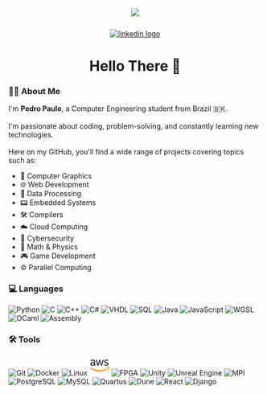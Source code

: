 <div align="center">
  <img height="150" src="https://tenor.com/pt/view/programming-computer-frog-nerd-frog-smart-fog-csharp-gif-25385487" />
</div>

###

<div align="center">
  <a href="https://www.linkedin.com/in/ppmc" target="_blank">
    <img src="https://img.shields.io/static/v1?message=LinkedIn&logo=linkedin&label=&color=0077B5&logoColor=white&labelColor=&style=for-the-badge" height="25" alt="linkedin logo" />
  </a>
</div>

###

<h1 align="center">Hello There 👋</h1>

###

<h3 align="left">👨‍💻 About Me</h3>

<p align="left">
  I'm <strong>Pedro Paulo</strong>, a Computer Engineering student from Brazil 🇧🇷.<br><br>
  I'm passionate about coding, problem-solving, and constantly learning new technologies.<br><br>
  Here on my GitHub, you'll find a wide range of projects covering topics such as:
</p>


<ul align="left">
  <li>🎨 Computer Graphics</li>
  <li>🌐 Web Development</li>
  <li>🔄 Data Processing</li>
  <li>📟 Embedded Systems</li>
  <li>🛠️ Compilers</li>
  <li>☁️ Cloud Computing</li>
  <li>🔐 Cybersecurity</li>
  <li>📐 Math & Physics</li>
  <li>🎮 Game Development</li>
  <li>⚙️ Parallel Computing</li>
</ul>

### 💻 Languages

<p align="left">
  <!-- Python -->
  <img src="https://cdn.jsdelivr.net/gh/devicons/devicon/icons/python/python-original.svg" height="40" alt="Python" />
  
  <!-- C -->
  <img src="https://cdn.jsdelivr.net/gh/devicons/devicon/icons/c/c-original.svg" height="40" alt="C" />
  
  <!-- C++ -->
  <img src="https://cdn.jsdelivr.net/gh/devicons/devicon/icons/cplusplus/cplusplus-original.svg" height="40" alt="C++" />
  
  <!-- C# -->
  <img src="https://cdn.jsdelivr.net/gh/devicons/devicon/icons/csharp/csharp-original.svg" height="40" alt="C#" />
  
  <!-- VHDL (no official icon, using chip emoji as fallback) -->
  <img src="https://img.shields.io/badge/VHDL-%234B0082?style=for-the-badge&logo=verilog&logoColor=white" height="25" alt="VHDL" />

  <!-- SQL -->
  <img src="https://cdn.jsdelivr.net/gh/devicons/devicon/icons/mysql/mysql-original.svg" height="40" alt="SQL" />

  <!-- Java -->
  <img src="https://cdn.jsdelivr.net/gh/devicons/devicon/icons/java/java-original.svg" height="40" alt="Java" />
  
  <!-- JavaScript -->
  <img src="https://cdn.jsdelivr.net/gh/devicons/devicon/icons/javascript/javascript-original.svg" height="40" alt="JavaScript" />

  <!-- WGSL (WebGPU Shading Language — no icon available) -->
  <img src="https://img.shields.io/badge/WGSL-%23FF6F00?style=for-the-badge&logo=webgpu&logoColor=white" height="25" alt="WGSL" />
  
  <!-- OCaml (custom fallback) -->
  <img src="https://img.shields.io/badge/OCaml-%23EC6813?style=for-the-badge&logo=ocaml&logoColor=white" height="25" alt="OCaml" />
  
  <!-- Assembly -->
  <img src="https://img.shields.io/badge/Assembly-%23007ACC?style=for-the-badge&logo=codeforces&logoColor=white" height="25" alt="Assembly" />
</p>


### 🛠️ Tools

<p align="left">
  <!-- Git -->
  <img src="https://cdn.jsdelivr.net/gh/devicons/devicon/icons/git/git-original.svg" height="40" alt="Git" />
  
  <!-- Docker -->
  <img src="https://cdn.jsdelivr.net/gh/devicons/devicon/icons/docker/docker-original.svg" height="40" alt="Docker" />
  
  <!-- Linux -->
  <img src="https://cdn.jsdelivr.net/gh/devicons/devicon/icons/linux/linux-original.svg" height="40" alt="Linux" />
  
  <!-- AWS (alternative icon) -->
  <img src="https://raw.githubusercontent.com/devicons/devicon/master/icons/amazonwebservices/amazonwebservices-original-wordmark.svg" height="40" alt="AWS" />

  <!-- FPGA (no standard icon, using shield badge) -->
  <img src="https://img.shields.io/badge/FPGA-%234B0082?style=for-the-badge&logo=circuitverse&logoColor=white" height="25" alt="FPGA" />

  <!-- Unity -->
  <img src="https://cdn.jsdelivr.net/gh/devicons/devicon/icons/unity/unity-original.svg" height="40" alt="Unity" />
  
  <!-- Unreal Engine -->
  <img src="https://cdn.jsdelivr.net/gh/devicons/devicon/icons/unrealengine/unrealengine-original.svg" height="40" alt="Unreal Engine" />

  <!-- MPI (no official icon, using badge) -->
  <img src="https://img.shields.io/badge/MPI-%23008080?style=for-the-badge&logo=openmpi&logoColor=white" height="25" alt="MPI" />
  
  <!-- PostgreSQL -->
  <img src="https://cdn.jsdelivr.net/gh/devicons/devicon/icons/postgresql/postgresql-original.svg" height="40" alt="PostgreSQL" />
  
  <!-- MySQL -->
  <img src="https://cdn.jsdelivr.net/gh/devicons/devicon/icons/mysql/mysql-original.svg" height="40" alt="MySQL" />

  <!-- Quartus (badge fallback) -->
  <img src="https://img.shields.io/badge/Quartus-%23006699?style=for-the-badge&logo=intel&logoColor=white" height="25" alt="Quartus" />
  
  <!-- Dune (for OCaml, badge fallback) -->
  <img src="https://img.shields.io/badge/Dune-%23EC6813?style=for-the-badge&logo=ocaml&logoColor=white" height="25" alt="Dune" />

  <!-- React -->
  <img src="https://cdn.jsdelivr.net/gh/devicons/devicon/icons/react/react-original.svg" height="40" alt="React" />
  
  <!-- Django -->
  <img src="https://cdn.jsdelivr.net/gh/devicons/devicon/icons/django/django-plain.svg" height="40" alt="Django" />
</p>





